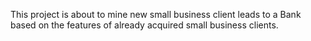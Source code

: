 This project is about to mine new small business client leads to a Bank based on the features of already acquired small business clients.
